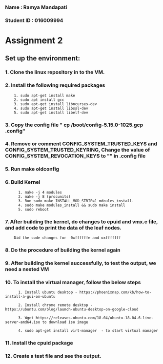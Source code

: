 ### Name : Ramya Mandapati
### Student ID : 016009994


# Assignment 2

## Set up the environment:
### 1. Clone the linux repository in to the VM.
### 2. Install the following required packages
        1. sudo apt-get install make
        2. sudo apt install gcc
        3. sudo apt-get install libncurses-dev
        4. sudo apt-get install libssl-dev
        5. sudo apt-get install libelf-dev
 ### 3. Copy the config file " cp /boot/config-5.15.0-1025.gcp .config" 
 ### 4. Remove or comment CONFIG_SYSTEM_TRUSTED_KEYS and CONFIG_SYSTEM_TRUSTED_KEYRING, Change the value of CONFIG_SYSTEM_REVOCATION_KEYS to "" in .config file

 ### 5. Run make oldconfig
 ### 6. Build Kernel
          1. make -j 4 modules
          2. make -j 8 (procunits)
          3. Run sudo make INSTALL_MOD_STRIP=1 mdoules_install.
          4. sudo make modules_install && sudo make install
          5. sudo reboot
 ### 7. After building the kernel, do changes to cpuid and vmx.c file, and add code to print the data of the leaf nodes.
        Did the code changes for  0xffffffe and oxfffffff
 ### 8. Do the procedure of building the kernel again
 ### 9. After building the kernel successfully, to test the output, we need a nested VM
 ### 10. To install the virtual manager, follow the below steps
          1. Install ubuntu desktop - https://phoenixnap.com/kb/how-to-install-a-gui-on-ubuntu

          2. Install chrome remote desktop - https://ubuntu.com/blog/launch-ubuntu-desktop-on-google-cloud  

          3. Wget https://releases.ubuntu.com/18.04/ubuntu-18.04.6-live-server-amd64.iso to download iso image 

          4. sudo apt-get install virt-manager  - to start virtual manager 
 ### 11. Install the cpuid package
 ### 12. Create a test file and see the output.
 
 
        

